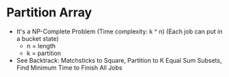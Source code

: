 # Partition Array
- It's a NP-Complete Problem (Time complexity: k ^ n) (Each job can put in a bucket state)
  - n = length
  - k = partition
- See Backtrack: Matchsticks to Square, Partition to K Equal Sum Subsets, Find Minimum Time to Finish All Jobs
